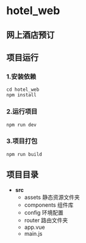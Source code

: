 # hotel_web

## 网上酒店预订

## 项目运行

### 1.安装依赖

```
cd hotel_web
npm install
```
### 2.运行项目

```
npm run dev
```
### 3.项目打包
```
npm run build
```

## 项目目录
- **src**
    - assets 静态资源文件夹
    - components 组件库
    - config 环境配置
    - router 路由文件夹
    - app.vue 
    - main.js